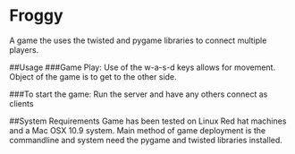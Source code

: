 Froggy
=====

A game the uses the twisted and pygame libraries to connect multiple players.

##Usage
###Game Play:
	Use of the w-a-s-d keys allows for movement. Object of the game is to get to the other side.


###To start the game:
	Run the server and have any others connect as clients

##System Requirements
	Game has been tested on Linux Red hat machines and a Mac OSX 10.9 system. Main method of game deployment is the commandline and 
	system need the pygame and twisted libraries installed.
